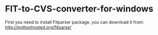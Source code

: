 # FIT-to-CVS-converter-for-windows

First you need to install Fitparser package. you can download it from: http://pythonhosted.org/fitparse/

